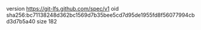 version https://git-lfs.github.com/spec/v1
oid sha256:bc71138248d362bc1569d7b35bee5cd7d95de1955fd8f56077994cbd3d7b5a40
size 182
